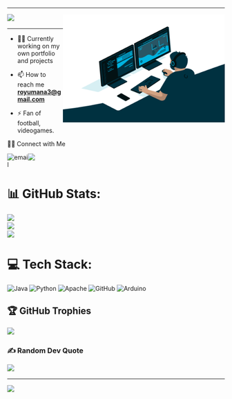 
__________________________________
</p>
<img align="right" alt="GIF" src="https://raw.githubusercontent.com/DevrajDC/DevrajDC/main/developer.gif" height="250" width="375" />
<p align="center">
   
<!---------------------------- Typewriter animation ----------------------------->
![](https://readme-typing-svg.herokuapp.com?font=Montserrat&color=3EA9F5&lines=I'm+Roy+Umaña.👩🏼‍💻✨)

<hr /> 
   
   
   
  
  


- 👨‍💻 Currently working on my own portfolio and projects

- 📫 How to reach me **royumana3@gmail.com**

- ⚡ Fan of football, videogames.


🤝🏻 Connect with Me

<a href="mailto:royumana3@gmail.com">
    <img align="left" src="https://www.pngmart.com/files/7/E-Mail-PNG-Clipart.png" alt="email" width="48">
</a>
</a>
<a href="https://www.instagram.com/roy_geovany/">
    <img align="left" src="https://upload.wikimedia.org/wikipedia/commons/a/a5/Instagram_icon.png" width="48">
</a>

<br><br>
   

 
   
# 📊 GitHub Stats:
![](https://github-readme-stats.vercel.app/api?username=RoyGeova07&theme=vision-friendly-dark&hide_border=false&include_all_commits=false&count_private=false)<br/>
![](https://github-readme-streak-stats.herokuapp.com/?user=RoyGeova07&theme=vision-friendly-dark&hide_border=false)<br/>
![](https://github-readme-stats.vercel.app/api/top-langs/?username=RoyGeova07&theme=vision-friendly-dark&hide_border=false&include_all_commits=false&count_private=false&layout=compact)
   
# 💻 Tech Stack:
![Java](https://img.shields.io/badge/java-%23ED8B00.svg?style=for-the-badge&logo=openjdk&logoColor=white) ![Python](https://img.shields.io/badge/python-3670A0?style=for-the-badge&logo=python&logoColor=ffdd54) ![Apache](https://img.shields.io/badge/apache-%23D42029.svg?style=for-the-badge&logo=apache&logoColor=white) ![GitHub](https://img.shields.io/badge/github-%23121011.svg?style=for-the-badge&logo=github&logoColor=white) ![Arduino](https://img.shields.io/badge/-Arduino-00979D?style=for-the-badge&logo=Arduino&logoColor=white)

## 🏆 GitHub Trophies
![](https://github-profile-trophy.vercel.app/?username=RoyGeova07&theme=codeSTACKr&no-frame=false&no-bg=true&margin-w=4)

### ✍️ Random Dev Quote
![](https://quotes-github-readme.vercel.app/api?type=horizontal&theme=tokyonight)

---
[![](https://visitcount.itsvg.in/api?id=RoyGeova07&icon=6&color=0)](https://visitcount.itsvg.in)


<!-- Proudly created with GPRM ( https://gprm.itsvg.in ) -->


